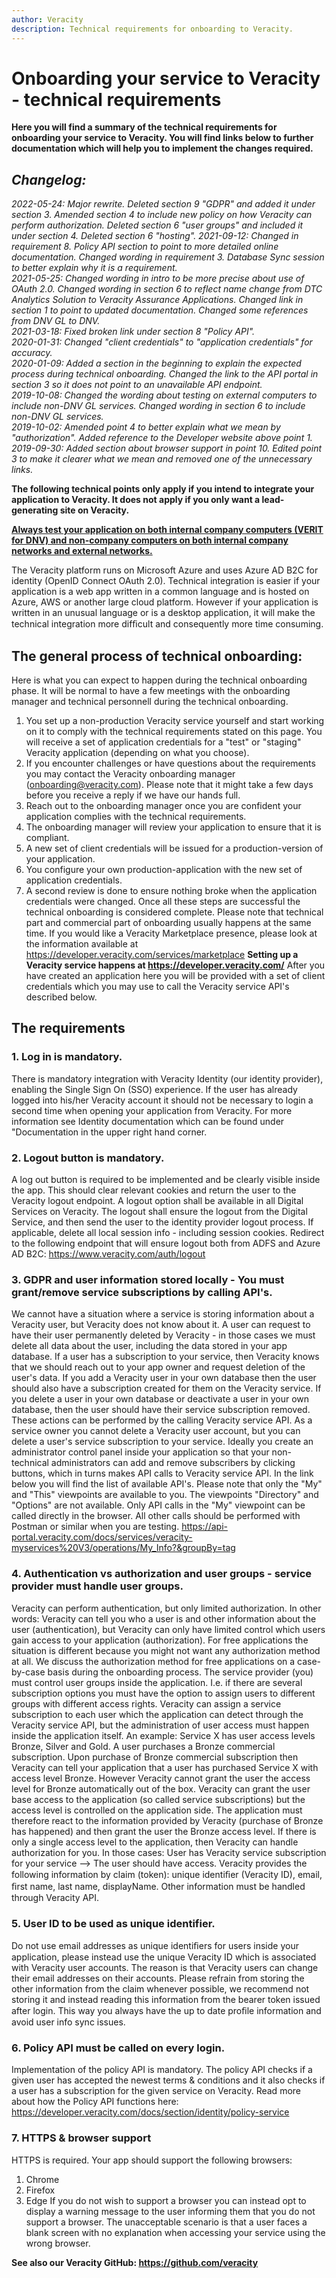 ```yaml
---
author: Veracity
description: Technical requirements for onboarding to Veracity.
---
```


# Onboarding your service to Veracity - technical requirements

**Here you will find a summary of the technical requirements for onboarding your service to Veracity. You will find links below to further documentation which will help you to implement the changes required.**

## *Changelog:*
*2022-05-24: Major rewrite. Deleted section 9 "GDPR" and added it under section 3. Amended section 4 to include new policy on how Veracity can perform authorization. Deleted section 6 "user groups" and included it under section 4. Deleted section 6 "hosting".*
*2021-09-12: Changed in requirement 8. Policy API section to point to more detailed online documentation. Changed wording in requirement 3. Database Sync session to better explain why it is a requirement.*  
*2021-05-25: Changed wording in intro to be more precise about use of OAuth 2.0. Changed wording in section 6 to reflect name change from DTC Analytics Solution to Veracity Assurance Applications. Changed link in section 1 to point to updated documentation. Changed some references from DNV GL to DNV.*  
*2021-03-18: Fixed broken link under section 8 "Policy API".*  
*2020-01-31: Changed "client credentials" to "application credentials" for accuracy.*  
*2020-01-09: Added a section in the beginning to explain the expected process during technical onboarding. Changed the link to the API portal in section 3 so it does not point to an unavailable API endpoint.*  
*2019-10-08: Changed the wording about testing on external computers to include non-DNV GL services. Changed wording in section 6 to include non-DNV GL services.*  
*2019-10-02: Amended point 4 to better explain what we mean by "authorization". Added reference to the Developer website above point 1.*  
*2019-09-30: Added section about browser support in point 10. Edited point 3 to make it clearer what we mean and removed one of the unnecessary links.*  

**The following technical points only apply if you intend to integrate your application to Veracity. It does not apply if you only want a lead-generating site on Veracity.**

**<u>Always test your application on both internal company computers (VERIT for DNV) and non-company computers on both internal company networks and external networks.</u>**

The Veracity platform runs on Microsoft Azure and uses Azure AD B2C for identity (OpenID Connect OAuth 2.0). Technical integration is easier if your application is a web app written in a common language and is hosted on Azure, AWS or another large cloud platform. However if your application is written in an unusual language or is a desktop application, it will make the technical integration more difﬁcult and consequently more time consuming.

## The general process of technical onboarding:
Here is what you can expect to happen during the technical onboarding phase.
It will be normal to have a few meetings with the onboarding manager and technical personnell during the technical onboarding.
1. You set up a non-production Veracity service yourself and start working on it to comply with the technical requirements stated on this page. You will receive a set of application credentials for a "test" or "staging" Veracity application (depending on what you choose).
2. If you encounter challenges or have questions about the requirements you may contact the Veracity onboarding manager (onboarding@veracity.com). Please note that it might take a few days before you receive a reply if we have our hands full.
3. Reach out to the onboarding manager once you are confident your application complies with the technical requirements.
4. The onboarding manager will review your application to ensure that it is compliant.
5. A new set of client credentials will be issued for a production-version of your application.
6. You configure your own production-application with the new set of application credentials.
7. A second review is done to ensure nothing broke when the application credentials were changed.
Once all these steps are successful the technical onboarding is considered complete.
Please note that technical part and commercial part of onboarding usually happens at the same time.
If you would like a Veracity Marketplace presence, please look at the information available at https://developer.veracity.com/services/marketplace
**Setting up a Veracity service happens at https://developer.veracity.com/**
After you have created an application here you will be provided with a set of client credentials which you may use to call the Veracity service API's described below.

## The requirements
### 1. Log in is mandatory. 
There is mandatory integration with Veracity Identity (our identity provider), enabling the Single Sign On (SSO) experience. If the user has already logged into his/her Veracity account it should not be necessary to login a second time when opening your application from Veracity. For more information see Identity documentation which can be found under "Documentation in the upper right hand corner.
### 2. Logout button is mandatory.
A log out button is required to be implemented and be clearly visible inside the app. This should clear relevant cookies and return the user to the Veracity logout endpoint. A logout option shall be available in all Digital Services on Veracity. The logout shall ensure the logout from the Digital Service, and then send the user to the identity provider logout process. If applicable, delete all local session info - including session cookies. Redirect to the following endpoint that will ensure logout both from ADFS and Azure AD B2C: https://www.veracity.com/auth/logout
### 3. GDPR and user information stored locally - You must grant/remove service subscriptions by calling API's.
We cannot have a situation where a service is storing information about a Veracity user, but Veracity does not know about it. 
A user can request to have their user permanently deleted by Veracity - in those cases we must delete all data about the user, including the data stored in your app database. If a user has a subscription to your service, then Veracity knows that we should reach out to your app owner and request deletion of the user's data.
If you add a Veracity user in your own database then the user should also have a subscription created for them on the Veracity service. If you delete a user in your own database or deactivate a user in your own database, then the user should have their service subscription removed. These actions can be performed by the calling Veracity service API.
As a service owner you cannot delete a Veracity user account, but you can delete a user's service subscription to your service. Ideally you create an administrator control panel inside your application so that your non-technical administrators can add and remove subscribers by clicking buttons, which in turns makes API calls to Veracity service API.
In the link below you will find the list of available API's. Please note that only the "My" and "This" viewpoints are available to you. The viewpoints "Directory" and "Options" are not available. Only API calls in the "My" viewpoint can be called directly in the browser. All other calls should be performed with Postman or similar when you are testing.
https://api-portal.veracity.com/docs/services/veracity-myservices%20V3/operations/My_Info?&groupBy=tag
### 4. Authentication vs authorization and user groups - service provider must handle user groups.
Veracity can perform authentication, but only limited authorization. In other words: Veracity can tell you who a user is and other information about the user (authentication), but Veracity can only have limited control which users gain access to your application (authorization).
For free applications the situation is different because you might not want any authorization method at all. We discuss the authorization method for free applications on a case-by-case basis during the onboarding process.
The service provider (you) must control user groups inside the application. I.e. if there are several subscription options you must have the option to assign users to different groups with different access rights. Veracity can assign a service subscription to each user which the application can detect through the Veracity service API, but the administration of user access must happen inside the application itself.
An example: Service X has user access levels Bronze, Silver and Gold. A user purchases a Bronze commercial subscription. Upon purchase of Bronze commercial subscription then Veracity can tell your application that a user has purchased Service X with access level Bronze. However Veracity cannot grant the user the access level for Bronze automatically out of the box. Veracity can grant the user base access to the application (so called service subscriptions) but the access level is controlled on the application side. The application must therefore react to the information provided by Veracity (purchase of Bronze has happened) and then grant the user the Bronze access level. 
If there is only a single access level to the application, then Veracity can handle authorization for you. In those cases: User has Veracity service subscription for your service --> The user should have access. 
Veracity provides the following information by claim (token): unique identiﬁer (Veracity ID), email, ﬁrst name, last name, displayName. Other information must be handled through Veracity API.
### 5. User ID to be used as unique identifier.
Do not use email addresses as unique identiﬁers for users inside your application, please instead use the unique Veracity ID which is associated with Veracity user accounts. The reason is that Veracity users can change their email addresses on their accounts. Please refrain from storing the other information from the claim whenever possible, we recommend not storing it and instead reading this information from the bearer token issued after login. This way you always have the up to date proﬁle information and avoid user info sync issues.
### 6. Policy API must be called on every login.
Implementation of the policy API is mandatory. The policy API checks if a given user has accepted the newest terms & conditions and it also checks if a user has a subscription for the given service on Veracity.
Read more about how the Policy API functions here:
https://developer.veracity.com/docs/section/identity/policy-service
### 7. HTTPS & browser support
HTTPS is required.
Your app should support the following browsers:
1. Chrome
2. Firefox
3. Edge
If you do not wish to support a browser you can instead opt to display a warning message to the user informing them that you do not support a browser.
The unacceptable scenario is that a user faces a blank screen with no explanation when accessing your service using the wrong browser. 

**See also our Veracity GitHub: https://github.com/veracity**
